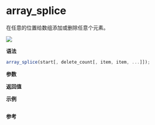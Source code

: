 # array_splice

在任意的位置给数组添加或删除任意个元素。

![](https://img.shields.io/badge/-Array-blue)

**语法**

```js
array_splice(start[, delete_count[, item, item, ...]]);
```

**参数**

**返回值**

**示例**

```js

```

**参考**
